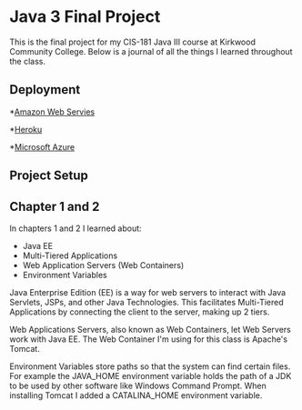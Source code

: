 # Java 3 Final Project

This is the final project for my CIS-181 Java III course at Kirkwood Community College. Below is a journal of all the things I learned throughout the class.

## Deployment

*[Amazon Web Servies](http://java3spring2022-env.eba-2geyu3hp.us-east-1.elasticbeanstalk.com/register.html)

*[Heroku](salty-savannah-73662.herokuapp.com/)

*[Microsoft Azure](https://java3finalproject2022.azurewebsites.net)

## Project Setup

## Chapter 1 and 2

In chapters 1 and 2 I learned about:

- Java EE
- Multi-Tiered Applications
- Web Application Servers (Web Containers)
- Environment Variables

Java Enterprise Edition (EE) is a way for web servers to interact with Java Servlets, JSPs, and other Java Technologies. This facilitates Multi-Tiered Applications by connecting the client to the server, making up 2 tiers.

Web Applications Servers, also known as Web Containers, let Web Servers work with Java EE. The Web Container I'm using for this class is Apache's Tomcat.

Environment Variables store paths so that the system can find certain files. For example the JAVA_HOME environment variable holds the path of a JDK to be used by other software like Windows Command Prompt. When installing Tomcat I added a CATALINA_HOME environment variable.